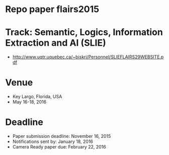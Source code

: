 # Repo paper flairs2015


# Track: Semantic, Logics, Information Extraction and AI (SLIE)
 -  http://www.uqtr.uquebec.ca/~biskri/Personnel/SLIEFLAIRS29WEBSITE.pdf
 
# Venue
 - Key Largo, Florida, USA
 - May 16-18, 2016
 
# Deadline
 - Paper submission deadline: November 16, 2015
 - Notifications sent by: January 18, 2016
 - Camera Ready paper due: February 22, 2016


